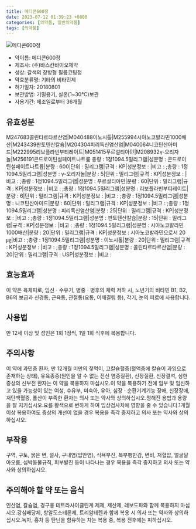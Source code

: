 ```yaml
---
title: 메디콘600정
date: 2023-07-12 01:39:23 +0800
categories: [의약품, 일반의약품]
tags: [의약품]
---
```

![메디콘600정](https://nedrug.mfds.go.kr/pbp/cmn/itemImageDownload/1NOwp2F6D7P)

- 약이름: 메디콘600정
- 제조사: (주)바스칸바이오제약
- 성상: 갈색의 장방형 필름코팅정
- 약효분류명: 기타의 비타민제
- 허가일자: 20180801
- 보관방법: 기밀용기, 실온(1~30℃)보관
- 사용기간: 제조일로부터 36개월
## 유효성분
M247683콜린타르타르산염|M040488이노시톨|M255994시아노코발라민1000배산|M243439판토텐산칼슘|M204304피리독신염산염|M040064니코틴산아미드|M222995리보플라빈부티레이트|M051415푸르설티아민|M208932γ-오리자놀|M256191콘드로이틴설페이트나트륨
총량 : 1정1094.5밀리그램|성분명 : 콘드로이틴설페이트나트륨|분량 : 600|단위 : 밀리그램|규격 : KP|성분정보 :  |비고 :  ;총량 : 1정1094.5밀리그램|성분명 : γ-오리자놀|분량 : 5|단위 : 밀리그램|규격 : KP|성분정보 : |비고 : ;총량 : 1정1094.5밀리그램|성분명 : 푸르설티아민|분량 : 60|단위 : 밀리그램|규격 : KP|성분정보 : |비고 : ;총량 : 1정1094.5밀리그램|성분명 : 리보플라빈부티레이트|분량 : 6|단위 : 밀리그램|규격 : KP|성분정보 : |비고 : ;총량 : 1정1094.5밀리그램|성분명 : 니코틴산아미드|분량 : 60|단위 : 밀리그램|규격 : KP|성분정보 : |비고 : ;총량 : 1정1094.5밀리그램|성분명 : 피리독신염산염|분량 : 25|단위 : 밀리그램|규격 : KP|성분정보 : |비고 : ;총량 : 1정1094.5밀리그램|성분명 : 판토텐산칼슘|분량 : 15|단위 : 밀리그램|규격 : KP|성분정보 : |비고 : ;총량 : 1정1094.5밀리그램|성분명 : 시아노코발라민1000배산|분량 : 20|단위 : 밀리그램|규격 : KP|성분정보 : 시아노코발라민으로서 20㎍|비고 : ;총량 : 1정1094.5밀리그램|성분명 : 이노시톨|분량 : 20|단위 : 밀리그램|규격 : KP|성분정보 : |비고 : ;총량 : 1정1094.5밀리그램|성분명 : 콜린타르타르산염|분량 : 20|단위 : 밀리그램|규격 : USP|성분정보 : |비고 :
## 효능효과
이 약은 육체피로, 임신ㆍ수유기, 병중ㆍ병후의 체력 저하 시, 노년기의 비타민 B1, B2, B6의 보급과 신경통, 근육통, 관절통(요통, 어깨결림 등), 각기, 눈의 피로에 사용합니다.
## 사용법
만 12세 이상 및 성인은 1회 1정씩, 1일 1회 식후에 복용합니다.
## 주의사항
이 약에 과민증 환자, 만 12개월 미만의 젖먹이, 고칼슘혈증(혈액중에 칼슘이 과잉으로 존재하는 상태), 유육종증(원인을 알 수 없는 전신 염증질환), 신장질환, 신장결석, 심한 증상의 신부전 환자는 이 약을 복용하지 마십시오.이 약을 복용하기 전에 임부 및 임신하고 있을 가능성이 있는 여성, 수유부, 미숙아, 유아, 심장ㆍ순환기계기능 장애, 신장장애, 저단백혈증, 폴산이 부족한 환자는 의사 또는 약사와 상의하십시오.정해진 용법과 용량을 잘 지키십시오.요를 황색으로 변하게 하여 임상검사치에 영향을 줄 수 있습니다.1개월 이상 복용하여도 증상의 개선이 없을 경우 복용을 즉각 중지하고 의사 또는 약사와 상의하십시오.
## 부작용
구역, 구토, 묽은 변, 설사, 구내염(입안염), 식욕부진, 복부팽만감, 변비, 저혈압, 얼굴달아오름, 심박동불규칙, 피부발진 등이 나타나는 경우 복용을 즉각 중지하고 의사 또는 약사와 상의하십시오.
## 주의해야 할 약 또는 음식
인산염, 칼슘염, 경구용 테트라사이클린계 제제, 제산제, 레보도파와 함께 복용하지 마십시오.강심배당체, 항알도스테론제, 트리암테렌과 함께 복용 시 의사 또는 약사와 상의하십시오.녹차, 홍차 등 탄닌을 함유하는 차는 복용 중, 복용 전후에는 피하십시오.
